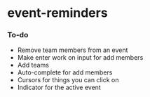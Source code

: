 # event-reminders

### To-do

* Remove team members from an event
* Make enter work on input for add members
* Add teams
* Auto-complete for add members
* Cursors for things you can click on
* Indicator for the active event
